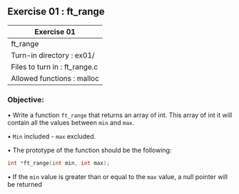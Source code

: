 ## Exercise 01 : ft_range

|               Exercise 01             |
|---------------------------------------|
|             ft_range                 |
| Turn-in directory : ex01/             |
| Files to turn in : ft_range.c        |
| Allowed functions : malloc              |

 ### Objective: 

• Write a function <code>ft_range</code> that returns an array of int. This array of int
it will contain all the values between <code>min</code> and <code>max</code>.

• <code>Min</code> included - <code>max</code> excluded.

• The prototype of the function should be the following:
```C
int *ft_range(int min, int max);
```

• If the <code>min</code> value is greater than or equal to the <code>max</code> value, a null pointer will be returned
